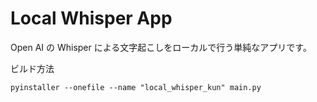 # Local Whisper App

Open AI の Whisper による文字起こしをローカルで行う単純なアプリです。

ビルド方法
```
pyinstaller --onefile --name "local_whisper_kun" main.py
```